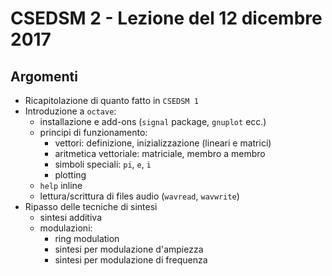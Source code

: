 # CSEDSM 2 - Lezione del 12 dicembre 2017

## Argomenti

* Ricapitolazione di quanto fatto in `CSEDSM 1`
* Introduzione a `octave`:
  * installazione e add-ons (`signal` package, `gnuplot` ecc.)
  * principi di funzionamento:
    * vettori: definizione, inizializzazione (lineari e matrici)
    * aritmetica vettoriale: matriciale, membro a membro
    * simboli speciali: `pi`, `e`, `i`
    * plotting
  * `help` inline
  * lettura/scrittura di files audio (`wavread`, `wavwrite`)
* Ripasso delle tecniche di sintesi
  * sintesi additiva
  * modulazioni:
    * ring modulation
    * sintesi per modulazione d'ampiezza
    * sintesi per modulazione di frequenza

